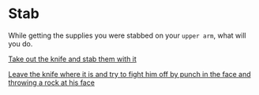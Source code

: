 # Stab 

While getting the supplies you were stabbed on your `upper arm`, what will you do.

[Take out the knife and stab them with it](26-death.md) 

[Leave the knife where it is and try to fight him off by punch in the face and throwing a rock at his face](16-announcement.md) 
